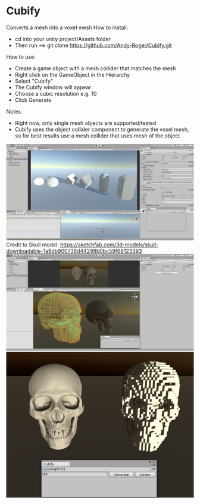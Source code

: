 # Cubify
Converts a mesh into a voxel mesh
How to install:
- cd into your unity project/Assets folder
- Then run ==> git clone https://github.com/Andy-Roger/Cubify.git

How to use:
- Create a game object with a mesh collider that matches the mesh
- Right click on the GameObject in the Hierarchy
- Select "Cubify"
- The Cubify window will appear
- Choose a cubic resolution e.g. 10
- Click Generate

Notes:
- Right now, only single mesh objects are supported/tested
- Cubify uses the object collider component to generate the voxel mesh, so for best results use a mesh collider that uses mesh of the object

![alt text](https://github.com/Andy-Roger/Images/blob/master/CubifyImage.png)
Credit to Skull model: https://sketchfab.com/3d-models/skull-downloadable-1a9db900738d44298b0bc59f68123393
![alt text](https://github.com/Andy-Roger/Images/blob/master/CubifySkullSide.png)
![alt text](https://github.com/Andy-Roger/Images/blob/master/CubifySkull.png)
